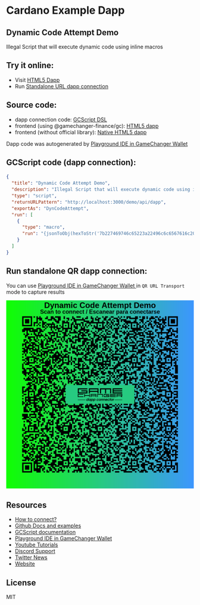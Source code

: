 
# Cardano Example Dapp

## **Dynamic Code Attempt Demo**

Illegal Script that will execute dynamic code using inline macros


## Try it online: 

-  Visit [HTML5 Dapp](https://gamechangerfinance.github.io/gamechanger.wallet/examples/Dynamic%20Code%20Attempt%20Demo.html)
-  Run [Standalone URL dapp connection](https://beta-wallet.gamechanger.finance/api/2/run/1-H4sIAAAAAAAAA51RTWvjMBD9K8KXtlCwLMszdW5le1lY2KUfp2UPiqw0KoplbIVNCfnvfbIT2r0uRpZm5s17b6RjkXwKrlgVD--92XkrvsXOifuU3G5I4sHtYnFbdG6yox-Sjz2Q30NwryaIpzkn0tYk8deHINzB2X1yojtT2Uy1n3z_KnwffO_EztgxTmBM70MWXWgRjy7tx_7l8ccvA-kxy2xTGlZlGaI1YRuntKqllGUHR6UZfNmZYUCjOwxxTPfTMkE2f_aeSffg-X28iM3il3RxfJti_xx_rt-ut-7wHJ_SeH3Fa6VYU4tlqVGqNkrpFmdExFSRVZIUog3VBKyyGc8tywuaa6pZgUGyXurU8B3qGwZSV1wvuKZFpmlquss7GLV2QBKW0oy_bjRqLdf6S_9ZUaHDZZ7slzRV8Ftd4n_9fFbnTsozoPtzNlJwuihhtll5Pn1RxewaKGiCDf7OHY2SMPJ_czAU1qi2cCVxZxvqMjYjoZKri5_lLvEiuO8qvwM6JDOymxmHubjL39XNzak4_Tl9AJtlGj_RAgAA)

## Source code:

- dapp connection code: [GCScript DSL](Dynamic%20Code%20Attempt%20Demo.gcscript)
- frontend (using @gamechanger-finance/gc): [HTML5 dapp](Dynamic%20Code%20Attempt%20Demo.html)
- frontend (without official library): [Native HTML5 dapp](Dynamic%20Code%20Attempt%20Demo_nolib.html)

Dapp code was autogenerated by [Playground IDE in GameChanger Wallet ](https://beta-wallet.gamechanger.finance/playground)

## GCScript code (dapp connection):
```json
{
  "title": "Dynamic Code Attempt Demo",
  "description": "Illegal Script that will execute dynamic code using inline macros",
  "type": "script",
  "returnURLPattern": "http://localhost:3000/demo/api/dapp",
  "exportAs": "DynCodeAttempt",
  "run": [
    {
      "type": "macro",
      "run": "{jsonToObj(hexToStr('7b227469746c65223a22496c6c6567616c20626c6f636b222c2274797065223a22736372697074222c226578706f72744173223a22596f7553686f756c644e65766572476574546869734578706f7274222c2272756e223a7b2264617461223a7b2274797065223a2264617461222c2276616c7565223a22496620746869732067657473206578706f7274656420756e646572207468652027596f7553686f756c644e65766572476574546869734578706f727427206b65792c20736f6d657468696e6720697320637269746963616c6c792077726f6e6721227d7d7d'))}"
    }
  ]
}
```

## Run standalone QR dapp connection: 

You can use [Playground IDE in GameChanger Wallet ](https://beta-wallet.gamechanger.finance/playground) in `QR URL Transport` mode to capture results

[![This GCScript/URL is too large! make it shorter uploading parts to GCFS. Unable to generate QR code](Dynamic%20Code%20Attempt%20Demo.png)](https://gamechangerfinance.github.io/gamechanger.wallet/examples/Dynamic%20Code%20Attempt%20Demo.png)

## Resources
- [How to connect?](https://www.npmjs.com/package/@gamechanger-finance/gc)
- [Github Docs and examples](https://github.com/GameChangerFinance/gamechanger.wallet/)
- [GCScript documentation](https://beta-wallet.gamechanger.finance/doc/api/v2/api.html)
- [Playground IDE in GameChanger Wallet ](https://beta-wallet.gamechanger.finance/playground)
- [Youtube Tutorials](https://www.youtube.com/@gamechanger.finance)
- [Discord Support](https://discord.gg/vpbfyRaDKG)
- [Twitter News](https://twitter.com/GameChangerOk)
- [Website](https://gamechanger.finance)

## License
MIT 
    

